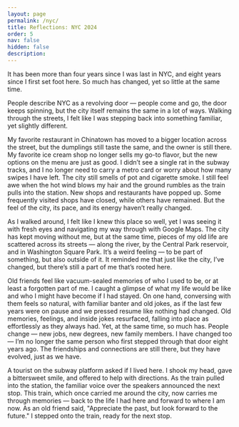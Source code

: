 ```yaml
---
layout: page
permalink: /nyc/
title: Reflections: NYC 2024
order: 5
nav: false
hidden: false
description: 
---
```


It has been more than four years since I was last in NYC, and eight years since I first set foot here. So much has changed, yet so little at the same time.

People describe NYC as a revolving door — people come and go, the door keeps spinning, but the city itself remains the same in a lot of ways. Walking through the streets, I felt like I was stepping back into something familiar, yet slightly different.

My favorite restaurant in Chinatown has moved to a bigger location across the street, but the dumplings still taste the same, and the owner is still there. My favorite ice cream shop no longer sells my go-to flavor, but the new options on the menu are just as good. I didn’t see a single rat in the subway tracks, and I no longer need to carry a metro card or worry about how many swipes I have left. The city still smells of pot and cigarette smoke. I still feel awe when the hot wind blows my hair and the ground rumbles as the train pulls into the station. New shops and restaurants have popped up. Some frequently visited shops have closed, while others have remained. But the feel of the city, its pace, and its energy haven’t really changed.

As I walked around, I felt like I knew this place so well, yet I was seeing it with fresh eyes and navigating my way through with Google Maps. The city has kept moving without me, but at the same time, pieces of my old life are scattered across its streets — along the river, by the Central Park reservoir, and in Washington Square Park. It’s a weird feeling — to be part of something, but also outside of it. It reminded me that just like the city, I’ve changed, but there’s still a part of me that’s rooted here.

Old friends feel like vacuum-sealed memories of who I used to be, or at least a forgotten part of me. I caught a glimpse of what my life would be like and who I might have become if I had stayed. On one hand, conversing with them feels so natural, with familiar banter and old jokes, as if the last few years were on pause and we pressed resume like nothing had changed. Old memories, feelings, and inside jokes resurfaced, falling into place as effortlessly as they always had. Yet, at the same time, so much has. People change — new jobs, new degrees, new family members. I have changed too — I’m no longer the same person who first stepped through that door eight years ago. The friendships and connections are still there, but they have evolved, just as we have. 

A tourist on the subway platform asked if I lived here. I shook my head, gave a bittersweet smile, and offered to help with directions. As the train pulled into the station, the familiar voice over the speakers announced the next stop. This train, which once carried me around the city, now carries me through memories — back to the life I had here and forward to where I am now. As an old friend said, "Appreciate the past, but look forward to the future." I stepped onto the train, ready for the next stop.